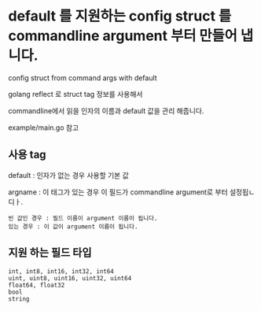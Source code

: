 # default 를 지원하는 config struct 를 commandline argument 부터 만들어 냅니다. 

config struct from command args with default

golang reflect 로 struct tag 정보를 사용해서 

commandline에서 읽을 인자의 이름과 default 값을 관리 해줍니다. 

example/main.go 참고 

## 사용 tag 

default : 인자가 없는 경우 사용할 기본 값 

argname : 이 태그가 있는 경우 이 필드가 commandline argument로 부터 설정됩ㄴ디ㅏ. 

    빈 값인 경우 : 필드 이름이 argument 이름이 됩니다. 
    있는 경우 : 이 값이 argument 이름이 됩니다. 

## 지원 하는 필드 타입 

    int, int8, int16, int32, int64
    uint, uint8, uint16, uint32, uint64
    float64, float32
    bool
    string

